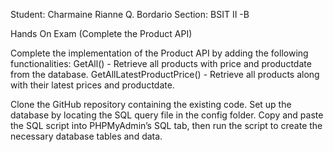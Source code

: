 Student: Charmaine Rianne Q. Bordario
Section: BSIT II -B

Hands On Exam (Complete the Product API)

Complete the implementation of the Product API by adding the following functionalities:
GetAll() - Retrieve all products with price and productdate from the database.
GetAllLatestProductPrice() - Retrieve all products along with their latest prices and productdate.

Clone the GitHub repository containing the existing code. Set up the database by locating the SQL query file in the config folder. 
Copy and paste the SQL script into PHPMyAdmin’s SQL tab, then run the script to create the necessary database tables and data.
